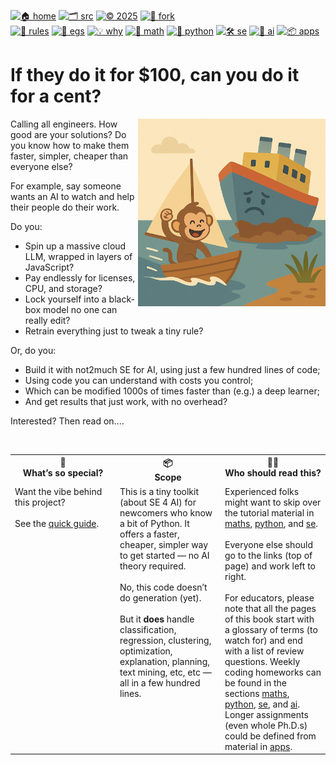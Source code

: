 [![🏠 home](https://img.shields.io/badge/home-cccccc?style=flat)](/README.md)
[![🗂️ src](https://img.shields.io/badge/src-aaaaaa?style=flat)](/src/)
[![© 2025](https://img.shields.io/badge/©︎_2025-cccccc?style=flat)](#)
[![🔱 fork](https://img.shields.io/badge/fork-grey?style=flat&logo=github&logoColor=white)](https://github.com/not2much/se4ai/fork)<br>
[![🧭 rules](https://img.shields.io/badge/guide-88c0d0?style=flat)](rules.md)
[![📂 egs](https://img.shields.io/badge/egs-81a1c1?style=flat)](egs.md)
[![💡 why](https://img.shields.io/badge/motivation-eee85c?style=flat)](motives.md)
[![📐 math](https://img.shields.io/badge/maths-8faadc?style=flat)](maths.md)
[![🐍 python](https://img.shields.io/badge/python-a4c639?style=flat)](python.md)
[![🛠 se](https://img.shields.io/badge/se-f36f6f?style=flat)](se.md)
[![🧠 ai](https://img.shields.io/badge/ai-c17dc6?style=flat)](a.md)
[![📦 apps](https://img.shields.io/badge/apps-faa857?style=flat)](apps.md)

# If they do it for $100, can you do it for a cent?

<img align=right src="img/not2much.png" width=300>


Calling all engineers. How good are your solutions? Do you know how to make them faster, simpler, cheaper than everyone else?

For example, say someone  wants an AI to watch and help their people do their work. 

Do you:

- Spin up a massive cloud LLM, wrapped in layers of JavaScript?
- Pay endlessly for licenses, CPU, and storage?
- Lock yourself into a black-box model no one can really edit?
- Retrain everything just to tweak a tiny rule?

Or, do you:

- Build it with not2much SE for AI, using just a few hundred lines of code;
- Using code you can understand with costs you control;
- Which can be modified 1000s of times faster than (e.g.) a deep learner;
- And get results that just work, with no  overhead?

Interested? Then read on....

<br clear=all>

<table width="100%">
  <tr>
    <th width="33%" valign="top">🌟 <br> <strong>What’s so special?</strong></th>
    <th width="33%" valign="top">📦 <br> <strong>Scope</strong></th>
    <th width="33%" valign="top">🧑‍💻 <br> <strong>Who should read this?</strong></th>
  </tr>
  <tr>
    <td valign="top">
      Want the vibe behind this project?
      <br><br>
      See the    <a href="rules.md">quick guide</a>.
    </td>
    <td valign="top">
      This is a tiny toolkit (about SE 4 AI) for newcomers who know a bit of Python. It offers a faster, cheaper, simpler way to get started — no AI theory required.
<br><br>
    No, this code doesn’t do generation (yet).
      <br><br>
      But it <strong>does</strong> handle classification, regression, clustering, optimization, explanation, planning, text mining, etc, etc — all in a few hundred lines.
    </td>
    <td valign="top">
        Experienced folks might want to skip over the tutorial material in
         <a href="maths.md">maths</a>,
         <a href="python.md">python</a>, and
         <a href="se.md">se</a>.
<br><br>
    Everyone else should go to the links (top of page) and work left to right.
<br><br>
    For educators, please note that all the pages of this book start with a glossary of terms (to watch for) and end with a list of review questions. Weekly
coding
homeworks can be found  in the sections
         <a href="maths.md">maths</a>,
         <a href="python.md">python</a>,
         <a href="se.md">se</a>, and
         <a href="ai.md">ai</a>.     Longer assignments (even whole Ph.D.s) could be defined from material in
         <a href="apps.md">apps</a>.
    </td>
  </tr>
</table>

